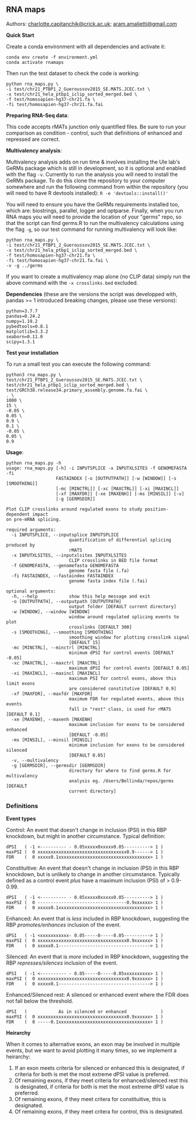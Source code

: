 ## RNA maps
Authors: charlotte.capitanchik@crick.ac.uk; aram.amalietti@gmail.com

**Quick Start**

Create a conda environment with all dependencies and activate it:

```
conda env create -f environment.yml
conda activate rnamaps
```

Then run the test dataset to check the code is working:

```
python rna_maps.py \
-i test/chr21_PTBP1_2_Gueroussov2015_SE.MATS.JCEC.txt \
-x test/chr21_hela_ptbp1_iclip_sorted_merged.bed \
-f test/homosapien-hg37-chr21.fa \
-fi test/homosapien-hg37-chr21.fa.fai
```
**Preparing RNA-Seq data**:

This code accepts rMATs junction only quantified files.
Be sure to run your comparison as condition - control, such that definitions of enhanced and repressed are correct.

**Multivalency analysis**:

Multivalency analysis adds on run time & involves installing the Ule lab's GeRMs package which is still in development, so it is optional and enabled with the flag `-v`.
Currently to run the analysis you will need to install the GeRMs package. To do this clone the repository to your computer somewhere and run the following command from within the repository (you will need to have R devtools installed):
`R -e 'devtools::install()'`

You will need to ensure you have the GeRMs requirements installed too, which are: biostrings, parallel, logger and optparse.
Finally, when you run RNA maps you will need to provide the location of your "germs" repo, so that the script can find germs.R to run the multivalency calculations using the flag `-g`, so our test command for running multivalency will look like:
```
python rna_maps.py \
-i test/chr21_PTBP1_2_Gueroussov2015_SE.MATS.JCEC.txt \
-x test/chr21_hela_ptbp1_iclip_sorted_merged.bed \
-f test/homosapien-hg37-chr21.fa \
-fi test/homosapien-hg37-chr21.fa.fai \
-v -g ../germs
```
If you want to create a multivalency map alone (no CLIP data) simply run the above command with the `-x crosslinks.bed` excluded.

**Dependencies** (these are the versions the script was developped with, pandas >= 1 introduced breaking changes, please use these versions):
```
python=3.7.7  
pandas=0.24.2  
numpy=1.19.2  
pybedtools=0.8.1  
matplotlib=3.3.2
seaborn=0.11.0
scipy=1.3.1
```

**Test your installation**

To run a small test you can execute the following command:
```
python3 rna_maps.py \
test/chr21_PTBP1_2_Gueroussov2015_SE.MATS.JCEC.txt \
test/chr21_hela_ptbp1_iclip_sorted_merged.bed \
test/GRCh38.release34.primary_assembly.genome.fa.fai \
. \
1000 \
15 \
-0.05 \
0.05 \
0.9 \
0.1 \
-0.05 \
0.05 \
0.9
```

**Usage**:  
```
python rna_maps.py -h
usage: rna_maps.py [-h] -i INPUTSPLICE -x INPUTXLSITES -f GENOMEFASTA -fi
                   FASTAINDEX [-o [OUTPUTPATH]] [-w [WINDOW]] [-s [SMOOTHING]]
                   [-mc [MINCTRL]] [-xc [MAXCTRL]] [-xi [MAXINCL]]
                   [-xf [MAXFDR]] [-xe [MAXENH]] [-ms [MINSIL]] [-v]
                   [-g [GERMSDIR]]

Plot CLIP crosslinks around regulated exons to study position-dependent impact
on pre-mRNA splicing.

required arguments:
  -i INPUTSPLICE, --inputsplice INPUTSPLICE
                        quantification of differential splicing produced by
                        rMATS
  -x INPUTXLSITES, --inputxlsites INPUTXLSITES
                        CLIP crosslinks in BED file format
  -f GENOMEFASTA, --genomefasta GENOMEFASTA
                        genome fasta file (.fa)
  -fi FASTAINDEX, --fastaindex FASTAINDEX
                        genome fasta index file (.fai)

optional arguments:
  -h, --help            show this help message and exit
  -o [OUTPUTPATH], --outputpath [OUTPUTPATH]
                        output folder [DEFAULT current directory]
  -w [WINDOW], --window [WINDOW]
                        window around regulated splicing events to plot
                        crosslinks [DEFAULT 300]
  -s [SMOOTHING], --smoothing [SMOOTHING]
                        smoothing window for plotting crosslink signal
                        [DEFAULT 15]
  -mc [MINCTRL], --minctrl [MINCTRL]
                        minimum dPSI for control events [DEFAULT -0.05]
  -xc [MAXCTRL], --maxctrl [MAXCTRL]
                        maximum dPSI for control events [DEFAULT 0.05]
  -xi [MAXINCL], --maxincl [MAXINCL]
                        maximum PSI for control exons, above this limit exons
                        are considered constitutive [DEFAULT 0.9]
  -xf [MAXFDR], --maxfdr [MAXFDR]
                        maximum FDR for regulated events, above this events
                        fall in "rest" class, is used for rMATS [DEFAULT 0.1]
  -xe [MAXENH], --maxenh [MAXENH]
                        maximum inclusion for exons to be considered enhanced
                        [DEFAULT -0.05]
  -ms [MINSIL], --minsil [MINSIL]
                        minimum inclusion for exons to be considered silenced
                        [DEFAULT 0.05]
  -v, --multivalency
  -g [GERMSDIR], --germsdir [GERMSDIR]
                        directory for where to find germs.R for multivalency
                        analysis eg. /Users/Bellinda/repos/germs [DEFAULT
                        current directory]
```

### Definitions

**Event types**

Control: An event that doesn't change in inclusion (PSI) in this RBP knockdown, but might in another circumstance. Typical definition:

```
dPSI   ( -1 <---------- - 0.05xxxxx0xxxxx0.05----------> 1 )
maxPSI (  0 xxxxxxxxxxxxxxxxxxxxxxxxxxxxxxxxxx0.9------> 1 )
FDR    (  0 xxxxx0.1xxxxxxxxxxxxxxxxxxxxxxxxxxxxxxxxxxx> 1 )
```

Constituitive: An event that doesn't change in inclusion (PSI) in this RBP knockdown, but is unlikely to change in another circumstance. Typically defined as a control event *plus* have a maximum inclusion (PSI) of > 0.9-0.99.

```
dPSI   ( -1 <---------- - 0.05xxxxx0xxxxx0.05----------> 1 )
maxPSI (  0 ----------------------------------0.9xxxxxx> 1 )
FDR    (  0 xxxxx0.1xxxxxxxxxxxxxxxxxxxxxxxxxxxxxxxxxxx> 1 )
```

Enhanced: An event that is *less* included in RBP knockdown, suggesting the RBP *promotes/enhances* inclusion of the event.

```
dPSI   ( -1 <xxxxxxxxxxx- 0.05-----0-----0.05----------> 1 )
maxPSI (  0 xxxxxxxxxxxxxxxxxxxxxxxxxxxxxxxxxx0.9xxxxxx> 1 )
FDR    (  0 xxxxx0.1-----------------------------------> 1 )
```

Silenced: An event that is *more* included in RBP knockdown, suggesting the RBP *represses/silences* inclusion of the event.

```
dPSI   ( -1 <---------- - 0.05-----0-----0.05xxxxxxxxxx> 1 )
maxPSI (  0 xxxxxxxxxxxxxxxxxxxxxxxxxxxxxxxxxx0.9xxxxxx> 1 )
FDR    (  0 xxxxx0.1-----------------------------------> 1 )
```

Enhanced/Silenced rest: A silenced or enhanced event where the FDR does not fall below the threshold.

```
dPSI   (            As in silenced or enhanced             )
maxPSI (  0 xxxxxxxxxxxxxxxxxxxxxxxxxxxxxxxxxx0.9xxxxxx> 1 )
FDR    (  0 -----0.1xxxxxxxxxxxxxxxxxxxxxxxxxxxxxxxxxxx> 1 )
```

**Heirarchy**

When it comes to alternative exons, an exon may be involved in multiple events, but we want to avoid plotting it many times, so we implement a heirarchy:

1. If an exon meets criteria for silenced or enhanced this is designated, if criteria for both is met the most extreme dPSI value is preferred.
2. Of remaining exons, if they meet criteria for enhanced/silenced rest this is designated, if criteria for both is met the most extreme dPSI value is preferred.
3. Of remaining exons, if they meet critera for constituitive, this is designated.
4. Of remaining exons, if they meet critera for control, this is designated.

